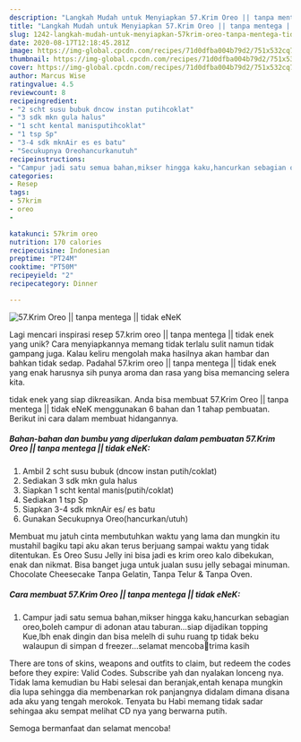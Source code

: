 ```yaml
---
description: "Langkah Mudah untuk Menyiapkan 57.Krim Oreo || tanpa mentega || tidak eNeK, Lezat Sekali"
title: "Langkah Mudah untuk Menyiapkan 57.Krim Oreo || tanpa mentega || tidak eNeK, Lezat Sekali"
slug: 1242-langkah-mudah-untuk-menyiapkan-57krim-oreo-tanpa-mentega-tidak-enek-lezat-sekali
date: 2020-08-17T12:18:45.281Z
image: https://img-global.cpcdn.com/recipes/71d0dfba004b79d2/751x532cq70/57krim-oreo-tanpa-mentega-tidak-enek-foto-resep-utama.jpg
thumbnail: https://img-global.cpcdn.com/recipes/71d0dfba004b79d2/751x532cq70/57krim-oreo-tanpa-mentega-tidak-enek-foto-resep-utama.jpg
cover: https://img-global.cpcdn.com/recipes/71d0dfba004b79d2/751x532cq70/57krim-oreo-tanpa-mentega-tidak-enek-foto-resep-utama.jpg
author: Marcus Wise
ratingvalue: 4.5
reviewcount: 8
recipeingredient:
- "2 scht susu bubuk dncow instan putihcoklat"
- "3 sdk mkn gula halus"
- "1 scht kental manisputihcoklat"
- "1 tsp Sp"
- "3-4 sdk mknAir es es batu"
- "Secukupnya Oreohancurkanutuh"
recipeinstructions:
- "Campur jadi satu semua bahan,mikser hingga kaku,hancurkan sebagian oreo,boleh campur di adonan atau taburan...siap dijadikan topping Kue,lbh enak dingin dan bisa melelh di suhu ruang tp tidak beku walaupun di simpan d freezer...selamat mencoba🙏trima kasih"
categories:
- Resep
tags:
- 57krim
- oreo
- 

katakunci: 57krim oreo  
nutrition: 170 calories
recipecuisine: Indonesian
preptime: "PT24M"
cooktime: "PT50M"
recipeyield: "2"
recipecategory: Dinner

---
```



![57.Krim Oreo || tanpa mentega || tidak eNeK](https://img-global.cpcdn.com/recipes/71d0dfba004b79d2/751x532cq70/57krim-oreo-tanpa-mentega-tidak-enek-foto-resep-utama.jpg)

Lagi mencari inspirasi resep 57.krim oreo || tanpa mentega || tidak enek yang unik? Cara menyiapkannya memang tidak terlalu sulit namun tidak gampang juga. Kalau keliru mengolah maka hasilnya akan hambar dan bahkan tidak sedap. Padahal 57.krim oreo || tanpa mentega || tidak enek yang enak harusnya sih punya aroma dan rasa yang bisa memancing selera kita.


 tidak enek yang siap dikreasikan. Anda bisa membuat 57.Krim Oreo || tanpa mentega || tidak eNeK menggunakan 6 bahan dan 1 tahap pembuatan. Berikut ini cara dalam membuat hidangannya.

<!--inarticleads1-->

##### Bahan-bahan dan bumbu yang diperlukan dalam pembuatan 57.Krim Oreo || tanpa mentega || tidak eNeK:

1. Ambil 2 scht susu bubuk (dncow instan putih/coklat)
1. Sediakan 3 sdk mkn gula halus
1. Siapkan 1 scht kental manis(putih/coklat)
1. Sediakan 1 tsp Sp
1. Siapkan 3-4 sdk mknAir es/ es batu
1. Gunakan Secukupnya Oreo(hancurkan/utuh)


Membuat mu jatuh cinta membutuhkan waktu yang lama dan mungkin itu mustahil bagiku tapi aku akan terus berjuang sampai waktu yang tidak ditentukan. Es Oreo Susu Jelly ini bisa jadi es krim oreo kalo dibekukan, enak dan nikmat. Bisa banget juga untuk jualan susu jelly sebagai minuman. Chocolate Cheesecake Tanpa Gelatin, Tanpa Telur &amp; Tanpa Oven. 

<!--inarticleads2-->

##### Cara membuat 57.Krim Oreo || tanpa mentega || tidak eNeK:

1. Campur jadi satu semua bahan,mikser hingga kaku,hancurkan sebagian oreo,boleh campur di adonan atau taburan...siap dijadikan topping Kue,lbh enak dingin dan bisa melelh di suhu ruang tp tidak beku walaupun di simpan d freezer...selamat mencoba🙏trima kasih


There are tons of skins, weapons and outfits to claim, but redeem the codes before they expire: Valid Codes. Subscribe yah dan nyalakan lonceng nya. Tidak lama kemudian bu Habi selesai dan beranjak,entah kenapa mungkin dia lupa sehingga dia membenarkan rok panjangnya didalam dimana disana ada aku yang tengah merokok. Tenyata bu Habi memang tidak sadar sehingaa aku sempat melihat CD nya yang berwarna putih. 

 Semoga bermanfaat dan selamat mencoba!
